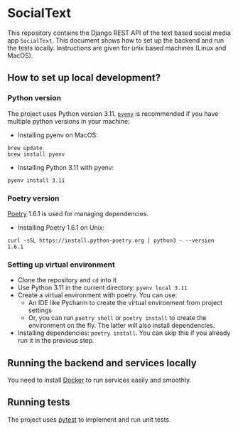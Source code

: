 # SocialText #

This repository contains the Django REST API of the text based social media app `SocialText`.
This document shows how to set up the backend and run the tests locally. Instructions are given for unix based machines 
(Linux and MacOS).

## How to set up local development? ##

### Python version ###
The project uses Python version 3.11. [`pyenv`](https://github.com/pyenv/pyenv) is recommended if you have multiple 
python versions in your machine:

* Installing pyenv on MacOS:
```
brew update
brew install pyenv
```

* Installing Python 3.11 with pyenv:
```
pyenv install 3.11
```

### Poetry version ###
[Poetry](https://python-poetry.org/) 1.6.1 is used for managing dependencies.

* Installing Poetry 1.6.1 on Unix:
```
curl -sSL https://install.python-poetry.org | python3 - --version 1.6.1
```

### Setting up virtual environment ###

* Clone the repository and `cd` into it
* Use Python 3.11 in the current directory: `pyenv local 3.11`
* Create a virtual environment with poetry. You can use:
  * An IDE like Pycharm to create the virtual environment from project settings
  * Or, you can run `poetry shell` or `poetry install` to create the environment on the fly. The latter will also install dependencies.
* Installing dependencies: `poetry install`. You can skip this if you already run it in the previous step.

## Running the backend and services locally ##
You need to install [Docker](https://www.docker.com/) to run services easily and smoothly.

## Running tests ##
The project uses [pytest](https://docs.pytest.org/) to implement and run unit tests.
